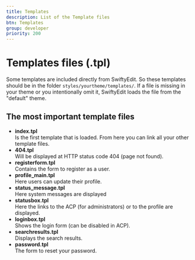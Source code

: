 ```yaml
---
title: Templates
description: List of the Template files
btn: Templates
group: developer
priority: 200
---
```


# Templates files (.tpl)

Some templates are included directly from SwiftyEdit.
So these templates should be in the folder `styles/yourtheme/templates/`.
If a file is missing in your theme or you intentionally omit it,
SwiftyEdit loads the file from the "default" theme.

## The most important template files

* __index.tpl__<br>
Is the first template that is loaded. From here you can link all your other template files.
* __404.tpl__<br>
Will be displayed at HTTP status code 404 (page not found).
* __registerform.tpl__<br>
Contains the form to register as a user.
* __profile_main.tpl__<br>
Here users can update their profile.
* __status_message.tpl__<br>
Here system messages are displayed
* __statusbox.tpl__<br>
Here the links to the ACP (for administrators) or to the profile are displayed.
* __loginbox.tpl__<br>
Shows the login form (can be disabled in ACP).
* __searchresults.tpl__<br>
Displays the search results.
* __password.tpl__<br>
The form to reset your password.